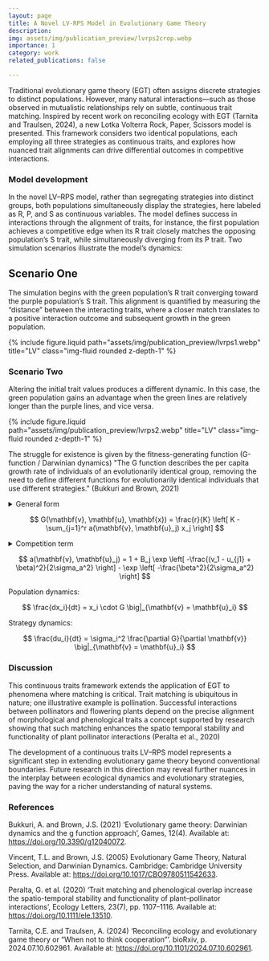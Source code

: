 ```yaml
---
layout: page
title: A Novel LV-RPS Model in Evolutionary Game Theory
description:
img: assets/img/publication_preview/lvrps2crop.webp
importance: 1
category: work
related_publications: false

---
```


Traditional evolutionary game theory (EGT) often assigns discrete strategies to distinct populations. However, many natural interactions—such as those observed in mutualistic relationships rely on subtle, continuous trait matching. Inspired by recent work on reconciling ecology with EGT (Tarnita and Traulsen, 2024), a new Lotka Volterra Rock, Paper, Scissors model is presented. This framework considers two identical populations, each employing all three strategies as continuous traits, and explores how nuanced trait alignments can drive differential outcomes in competitive interactions.

### Model development
In the novel LV–RPS model, rather than segregating strategies into distinct groups, both populations simultaneously display the strategies, here labeled as R, P, and S as continuous variables. The model defines success in interactions through the alignment of traits, for instance, the first population achieves a competitive edge when its R trait closely matches the opposing population’s S trait, while simultaneously diverging from its P trait.
Two simulation scenarios illustrate the model’s dynamics:

## Scenario One

The simulation begins with the green population’s R trait converging toward the purple population’s S trait. This alignment is quantified by measuring the “distance” between the interacting traits, where a closer match translates to a positive interaction outcome and subsequent growth in the green population.

<div class="row">
    <div class="col-sm mt-3 mt-md-0">
    {% include figure.liquid path="assets/img/publication_preview/lvrps1.webp" title="LV" class="img-fluid rounded z-depth-1" %}
    </div>
</div>
<div class="">
</div>

### Scenario Two

Altering the initial trait values produces a different dynamic. In this case, the green population gains an advantage when the green lines are relatively longer than the purple lines, and vice versa.

<div class="row">
    <div class="col-sm mt-3 mt-md-0">
    {% include figure.liquid path="assets/img/publication_preview/lvrps2.webp" title="LV" class="img-fluid rounded z-depth-1" %}
    </div>
</div>
<div class="">
</div>


The struggle for existence is given by the fitness-generating function (G-function / Darwinian dynamics) "The G function describes the per capita growth rate of individuals of an evolutionarily identical group, removing the need to define different functions for evolutionarily identical individuals that use different strategies." (Bukkuri and Brown, 2021)

<details>
 <summary>General form</summary>
 $$
  G(\mathbf{v}, \mathbf{u}, \mathbf{x}) \big|_{\mathbf{v} = \mathbf{u}_i}
 $$
</details>

$$
G(\mathbf{v}, \mathbf{u}, \mathbf{x}) = \frac{r}{K} \left[ K - \sum_{j=1}^r a(\mathbf{v}, \mathbf{u}_j) x_j \right]
$$

<details>
 <summary>Competition term</summary>
 The competition term is a normal distribution with respect to v and takes on a maximum when v =uj. Its variance, σ2 a, determines how quickly the competition coefficient changes as competitors deviate in their strategy values. A large variance means that the competition coefficient changes slowly with changes in v. The term β introduces an asymmetry into the competition. When β>0, an individual with a larger value for v1 has a larger negative effect on an individual with a smaller v1.
</details>

$$
a(\mathbf{v}, \mathbf{u}_j) = 1 + B_j \exp \left[ -\frac{(v_1 - u_{j1} + \beta)^2}{2\sigma_a^2} \right] - \exp \left[ -\frac{\beta^2}{2\sigma_a^2} \right]
$$

Population dynamics:

$$
\frac{dx_i}{dt} = x_i \cdot G \big|_{\mathbf{v} = \mathbf{u}_i}
$$

Strategy dynamics:

$$
\frac{du_i}{dt} = \sigma_i^2 \frac{\partial G}{\partial \mathbf{v}} \big|_{\mathbf{v} = \mathbf{u}_i}
$$

### Discussion

This continuous traits framework extends the application of EGT to phenomena where matching is critical. Trait matching is ubiquitous in nature; one illustrative example is pollination. Successful interactions between pollinators and flowering plants depend on the precise alignment of morphological and phenological traits a concept supported by research showing that such matching enhances the spatio temporal stability and functionality of plant pollinator interactions (Peralta et al., 2020) 

The development of a continuous traits LV–RPS model represents a significant step in extending evolutionary game theory beyond conventional boundaries. Future research in this direction may reveal further nuances in the interplay between ecological dynamics and evolutionary strategies, paving the way for a richer understanding of natural systems.

### References

Bukkuri, A. and Brown, J.S. (2021) ‘Evolutionary game theory: Darwinian dynamics and the g function approach’, Games, 12(4). Available at: https://doi.org/10.3390/g12040072.

Vincent, T.L. and Brown, J.S. (2005) Evolutionary Game Theory, Natural Selection, and Darwinian Dynamics. Cambridge: Cambridge University Press. Available at: https://doi.org/10.1017/CBO9780511542633.

Peralta, G. et al. (2020) ‘Trait matching and phenological overlap increase the spatio-temporal stability and functionality of plant–pollinator interactions’, Ecology Letters, 23(7), pp. 1107–1116. Available at: https://doi.org/10.1111/ele.13510.

Tarnita, C.E. and Traulsen, A. (2024) ‘Reconciling ecology and evolutionary game theory or “When not to think cooperation”’. bioRxiv, p. 2024.07.10.602961. Available at: https://doi.org/10.1101/2024.07.10.602961.
